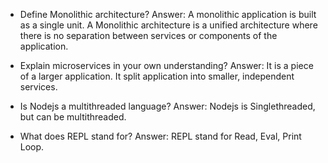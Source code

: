 - Define Monolithic architecture?
Answer: A monolithic application is built as  a single unit. A Monolithic architecture is a unified architecture where there is no separation between services or components of the application.

- Explain microservices in your own understanding?
Answer: It is a piece of a larger application. It split application into smaller, independent services.

- Is Nodejs a multithreaded language?
Answer: Nodejs is Singlethreaded, but can be multithreaded.

- What does REPL stand for?
Answer: REPL stand for Read, Eval, Print Loop.
